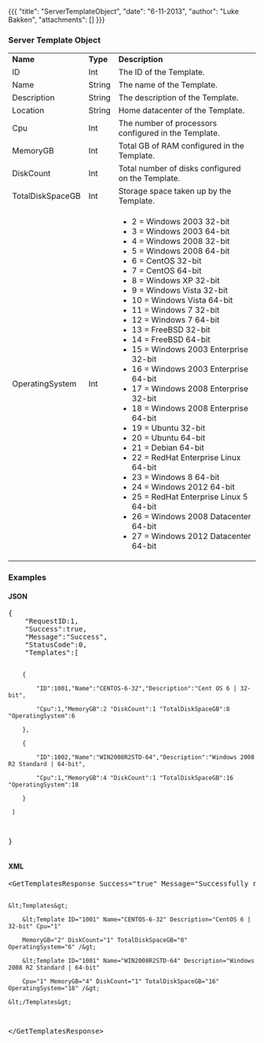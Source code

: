 {{{
  "title": "ServerTemplateObject",
  "date": "6-11-2013",
  "author": "Luke Bakken",
  "attachments": []
}}}

<h3>Server Template Object</h3>
<table>
  <tbody>
    <tr>
      <td><strong>Name</strong>
      </td>
      <td><strong>Type</strong>
      </td>
      <td><strong>Description</strong>
      </td>
    </tr>
    <tr>
      <td>ID</td>
      <td>Int</td>
      <td>The ID of the Template.</td>
    </tr>
    <tr>
      <td>Name</td>
      <td>String</td>
      <td>The name of the Template.</td>
    </tr>
    <tr>
      <td>Description</td>
      <td>String</td>
      <td>The description of the&nbsp;Template.</td>
    </tr>
    <tr>
      <td>Location</td>
      <td>String</td>
      <td>Home datacenter of the Template.</td>
    </tr>
    <tr>
      <td>Cpu</td>
      <td>Int</td>
      <td>The number of processors configured in the Template.</td>
    </tr>
    <tr>
      <td>MemoryGB</td>
      <td>Int</td>
      <td>Total GB of RAM configured in the Template.</td>
    </tr>
    <tr>
      <td>DiskCount</td>
      <td>Int</td>
      <td>Total number of disks configured on the Template.</td>
    </tr>
    <tr>
      <td>TotalDiskSpaceGB</td>
      <td>Int</td>
      <td>Storage space taken up by the Template.</td>
    </tr>
    <tr>
      <td>OperatingSystem</td>
      <td>Int</td>
      <td>
        <ul>
          <li>2 = Windows 2003 32-bit</li>
          <li>3 = Windows 2003 64-bit</li>
          <li>4 = Windows 2008 32-bit</li>
          <li>5 = Windows 2008 64-bit</li>
          <li>6 = CentOS 32-bit</li>
          <li>7 = CentOS 64-bit</li>
          <li>8 = Windows XP 32-bit</li>
          <li>9 = Windows Vista 32-bit</li>
          <li>10 = Windows Vista 64-bit</li>
          <li>11 = Windows 7 32-bit</li>
          <li>12 = Windows 7 64-bit</li>
          <li>13 = FreeBSD 32-bit</li>
          <li>14 = FreeBSD 64-bit</li>
          <li>15 = Windows 2003 Enterprise 32-bit</li>
          <li>16 = Windows 2003 Enterprise 64-bit</li>
          <li>17 = Windows 2008 Enterprise 32-bit</li>
          <li>18 = Windows 2008 Enterprise 64-bit</li>
          <li>19 = Ubuntu 32-bit</li>
          <li>20 = Ubuntu 64-bit</li>
          <li>21 = Debian 64-bit</li>
          <li>22 = RedHat Enterprise Linux 64-bit</li>
          <li>23 = Windows 8 64-bit</li>
          <li>24 = Windows 2012 64-bit</li>
          <li>25 = RedHat Enterprise Linux 5 64-bit</li>
          <li>26 = Windows 2008 Datacenter 64-bit</li>
          <li>27 = Windows 2012 Datacenter 64-bit</li>
        </ul>
      </td>
    </tr>
  </tbody>
</table>
<h3>Examples</h3>
<h4>JSON</h4>
<pre>{<br />    "RequestID:1,<br />    "Success":true,<br />    "Message":"Success",<br />    "StatusCode":0,<br />    "Templates":[

        {

            "ID":1001,"Name":"CENTOS-6-32","Description":"Cent OS 6 | 32-bit",

            "Cpu":1,"MemoryGB":2 "DiskCount":1 "TotalDiskSpaceGB":8 "OperatingSystem":6

        },

        {

            "ID":1002,"Name":"WIN2008R2STD-64","Description":"Windows 2008 R2 Standard | 64-bit",

            "Cpu":1,"MemoryGB":4 "DiskCount":1 "TotalDiskSpaceGB":16 "OperatingSystem":18

        }

     ]

}</pre>
<h4>XML</h4>
<pre>&lt;GetTemplatesResponse Success="true" Message="Successfully retrieved templates" StatusCode="0"&gt;

    &lt;Templates&gt;

        &lt;Template ID="1001" Name="CENTOS-6-32" Description="CentOS 6 | 32-bit" Cpu="1"

        MemoryGB="2" DiskCount="1" TotalDiskSpaceGB="8" OperatingSystem="6" /&gt;

        &lt;Template ID="1001" Name="WIN2008R2STD-64" Description="Windows 2008 R2 Standard | 64-bit" 

        Cpu="1" MemoryGB="4" DiskCount="1" TotalDiskSpaceGB="16" OperatingSystem="18" /&gt;

    &lt;/Templates&gt;

&lt;/GetTemplatesResponse&gt;</pre>